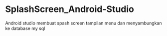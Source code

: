 # SplashScreen_Android-Studio
Android studio membuat spash screen tampilan menu dan menyambungkan ke database my sql
